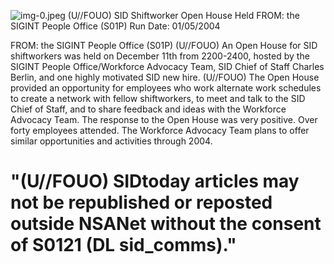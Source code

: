 ![img-0.jpeg](img-0.jpeg)
(U//FOUO) SID Shiftworker Open House Held
FROM: the SIGINT People Office (S01P)
Run Date: 01/05/2004

FROM: the SIGINT People Office (S01P)
(U//FOUO) An Open House for SID shiftworkers was held on December 11th from 2200-2400, hosted by the SIGINT People Office/Workforce Advocacy Team, SID Chief of Staff Charles Berlin, and one highly motivated SID new hire.
(U//FOUO) The Open House provided an opportunity for employees who work alternate work schedules to create a network with fellow shiftworkers, to meet and talk to the SID Chief of Staff, and to share feedback and ideas with the Workforce Advocacy Team. The response to the Open House was very positive. Over forty employees attended. The Workforce Advocacy Team plans to offer similar opportunities and activities through 2004.

# "(U//FOUO) SIDtoday articles may not be republished or reposted outside NSANet without the consent of S0121 (DL sid_comms)."
